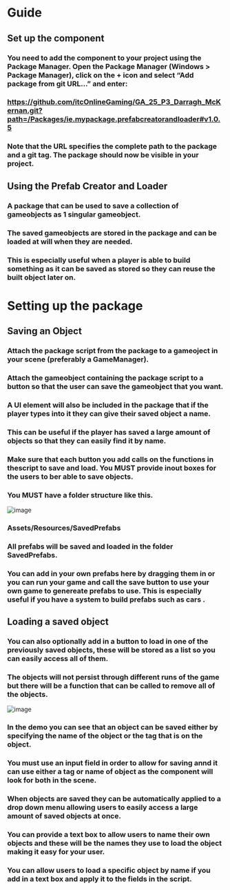 # Guide

## Set up the component
### You need to add the component to your project using the Package Manager. Open the Package Manager (Windows > Package Manager), click on the + icon and select “Add package from git URL...” and enter:

### https://github.com/itcOnlineGaming/GA_25_P3_Darragh_McKernan.git?path=/Packages/ie.mypackage.prefabcreatorandloader#v1.0.5

### Note that the URL specifies the complete path to the package and a git tag. The package should now be visible in your project.

## Using the Prefab Creator and Loader
### A package that can be used to save a collection of gameobjects as 1 singular gameobject.
### The saved gameobjects are stored in the package and can be loaded at will when they are needed.
### This is especially useful when a player is able to build something as it can be saved as stored so they can reuse the built object later on.

# Setting up the package
## Saving an Object
### Attach the package script from the package to a gameoject in your scene (preferably a GameManager).
### Attach the gameobject containing the package script to a button so that the user can save the gameobject that you want.
### A UI element will also be included in the package that if the player types into it they can give their saved object a name.
### This can be useful if the player has saved a large amount of objects so that they can easily find it by name. 
### Make sure that each button you add calls on the functions in thescript to save and load. You MUST provide inout boxes for the users to ber able to save objects.
### You MUST have a folder structure like this.
![image](https://github.com/user-attachments/assets/d15d471d-2d65-4c77-aa5d-6404f599dc30)
### Assets/Resources/SavedPrefabs
### All prefabs will be saved and loaded in the folder SavedPrefabs.
### You can add in your own prefabs here by dragging them in or you can run your game and call the save button to use your own game to genereate prefabs to use. This is especially useful if you have a system to build prefabs such as cars .
## Loading a saved object
### You can also optionally add in a button to load in one of the previously saved objects, these will be stored as a list so you can easily access all of them.
### The objects will not persist through different runs of the game but there will be a function that can be called to remove all of the objects.
![image](https://github.com/user-attachments/assets/66119f52-cfd0-4b87-a800-8a31a7dbea51)
### In the demo you can see that an object can be saved either by specifying the name of the object or the tag that is on the object.
### You must use an input field in order to allow for saving annd it can use either a tag or name of object as the component will look for both in the scene.
### When objects are saved they can be automatically applied to a drop down menu allowing users to easily access a large amount of saved objects at once.
### You can provide a text box to allow users to name their own objects and these will be the names they use to load the object making it easy for your user.
### You can allow users to load a specific object by name if you add in a text box and apply it to the fields in the script.
